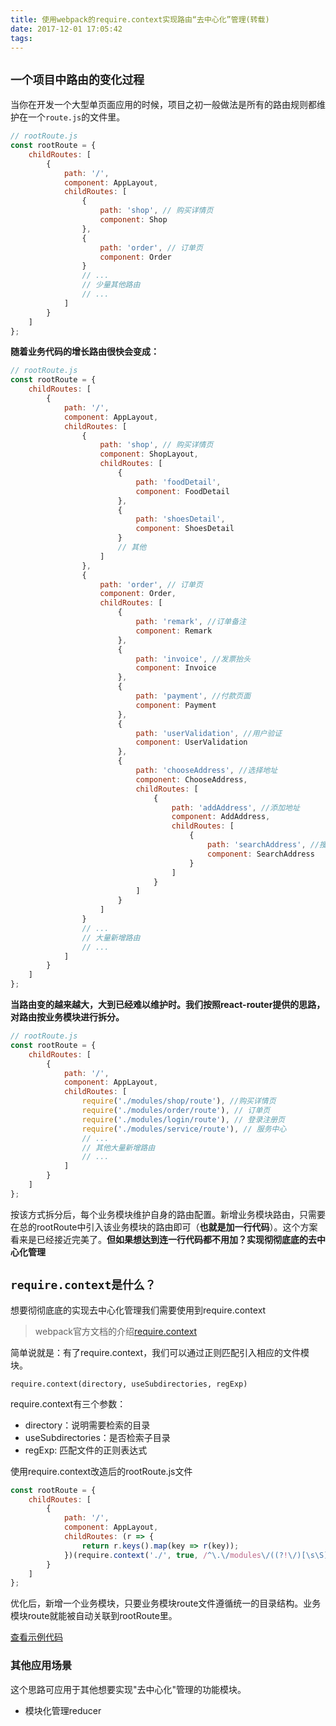 ```yaml
---
title: 使用webpack的require.context实现路由“去中心化”管理(转载)
date: 2017-12-01 17:05:42
tags:
---
```


## `一个项目中路由的变化过程`

当你在开发一个大型单页面应用的时候，项目之初一般做法是所有的路由规则都维护在一个`route.js`的文件里。

```javascript
// rootRoute.js
const rootRoute = {
    childRoutes: [
        {
            path: '/',
            component: AppLayout,
            childRoutes: [
                {
                    path: 'shop', // 购买详情页
                    component: Shop
                },
                {
                    path: 'order', // 订单页
                    component: Order
                }
                // ...
                // 少量其他路由
                // ...
            ]
        }
    ]
};
```

**随着业务代码的增长路由很快会变成：**

```javascript
// rootRoute.js
const rootRoute = {
    childRoutes: [
        {
            path: '/',
            component: AppLayout,
            childRoutes: [
                {
                    path: 'shop', // 购买详情页
                    component: ShopLayout,
                    childRoutes: [
                        {
                            path: 'foodDetail',
                            component: FoodDetail
                        },
                        {
                            path: 'shoesDetail',
                            component: ShoesDetail
                        }
                        // 其他
                    ]
                },
                {
                    path: 'order', // 订单页
                    component: Order,
                    childRoutes: [
                        {
                            path: 'remark', //订单备注
                            component: Remark
                        },
                        {
                            path: 'invoice', //发票抬头
                            component: Invoice
                        },
                        {
                            path: 'payment', //付款页面
                            component: Payment
                        },
                        {
                            path: 'userValidation', //用户验证
                            component: UserValidation
                        },
                        {
                            path: 'chooseAddress', //选择地址
                            component: ChooseAddress,
                            childRoutes: [
                                {
                                    path: 'addAddress', //添加地址
                                    component: AddAddress,
                                    childRoutes: [
                                        {
                                            path: 'searchAddress', //搜索地址
                                            component: SearchAddress
                                        }
                                    ]
                                }
                            ]
                        }
                    ]
                }
                // ...
                // 大量新增路由
                // ...
            ]
        }
    ]
};
```

**当路由变的越来越大，大到已经难以维护时。我们按照react-router提供的思路，对路由按业务模块进行拆分。**

```javascript
// rootRoute.js
const rootRoute = {
    childRoutes: [
        {
            path: '/',
            component: AppLayout,
            childRoutes: [
                require('./modules/shop/route'), //购买详情页
                require('./modules/order/route'), // 订单页
                require('./modules/login/route'), // 登录注册页
                require('./modules/service/route'), // 服务中心
                // ...
                // 其他大量新增路由
                // ...
            ]
        }
    ]
};
```

按该方式拆分后，每个业务模块维护自身的路由配置。新增业务模块路由，只需要在总的rootRoute中引入该业务模块的路由即可（**也就是加一行代码**）。这个方案看来是已经接近完美了。**但如果想达到连一行代码都不用加？实现彻彻底底的去中心化管理**

## `require.context是什么？`

想要彻彻底底的实现去中心化管理我们需要使用到require.context

> webpack官方文档的介绍[require.context](https://webpack.js.org/guides/dependency-management/#require-context)

简单说就是：有了require.context，我们可以通过正则匹配引入相应的文件模块。

```
require.context(directory, useSubdirectories, regExp)
```

require.context有三个参数：

- directory：说明需要检索的目录
- useSubdirectories：是否检索子目录
- regExp: 匹配文件的正则表达式

使用require.context改造后的rootRoute.js文件

```javascript
const rootRoute = {
    childRoutes: [
        {
            path: '/',
            component: AppLayout,
            childRoutes: (r => {
                return r.keys().map(key => r(key));
            })(require.context('./', true, /^\.\/modules\/((?!\/)[\s\S])+\/route\.js$/))
        }
    ]
};
```

优化后，新增一个业务模块，只要业务模块route文件遵循统一的目录结构。业务模块route就能被自动关联到rootRoute里。

[查看示例代码](https://github.com/wuchangming/blog/tree/master/code/require-context-usage/route-demo)

### 其他应用场景

这个思路可应用于其他想要实现"去中心化"管理的功能模块。

- 模块化管理reducer